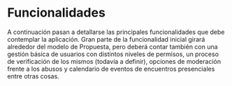 # Funcionalidades

A continuación pasan a detallarse las principales funcionalidades que debe 
contemplar la aplicación. Gran parte de la funcionalidad inicial girará alrededor 
del modelo de Propuesta, pero deberá contar también con una gestión básica de 
usuarios con distintos niveles de permisos, un proceso de verificación de los mismos 
(todavía a definir), opciones de moderación frente a los abusos y calendario de 
eventos de encuentros presenciales entre otras cosas. 